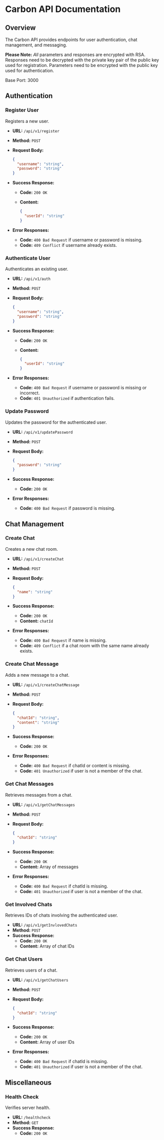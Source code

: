 # Carbon API Documentation

## Overview

The Carbon API provides endpoints for user authentication, chat management, and messaging.

**Please Note:** _All_ parameters and responses are encrypted with RSA. Responses need to be decrypted with the private key pair of the public key used for registration. Parameters need to be encrypted with the public key used for authentication.

Base Port: 3000

## Authentication

### Register User

Registers a new user.

- **URL:** `/api/v1/register`
- **Method:** `POST`
- **Request Body:**

  ```json
  {
    "username": "string",
    "password": "string"
  }
  ```

- **Success Response:**
  - **Code:** `200 OK`
  - **Content:**

    ```json
    {
      "userId": "string"
    }
    ```

- **Error Responses:**
  - **Code:** `400 Bad Request` if username or password is missing.
  - **Code:** `409 Conflict` if username already exists.

### Authenticate User

Authenticates an existing user.

- **URL:** `/api/v1/auth`
- **Method:** `POST`
- **Request Body:**

  ```json
  {
    "username": "string",
    "password": "string"
  }
  ```

- **Success Response:**
  - **Code:** `200 OK`
  - **Content:**

    ```json
    {
      "userId": "string"
    }
    ```

- **Error Responses:**
  - **Code:** `400 Bad Request` if username or password is missing or incorrect.
  - **Code:** `401 Unauthorized` if authentication fails.

### Update Password

Updates the password for the authenticated user.

- **URL:** `/api/v1/updatePassword`
- **Method:** `POST`
- **Request Body:**

  ```json
  {
    "password": "string"
  }
  ```

- **Success Response:**
  - **Code:** `200 OK`
- **Error Responses:**
  - **Code:** `400 Bad Request` if password is missing.

## Chat Management

### Create Chat

Creates a new chat room.

- **URL:** `/api/v1/createChat`
- **Method:** `POST`
- **Request Body:**

  ```json
  {
    "name": "string"
  }
  ```

- **Success Response:**
  - **Code:** `200 OK`
  - **Content:** `chatId`
- **Error Responses:**
  - **Code:** `400 Bad Request` if name is missing.
  - **Code:** `409 Conflict` if a chat room with the same name already exists.

### Create Chat Message

Adds a new message to a chat.

- **URL:** `/api/v1/createChatMessage`
- **Method:** `POST`
- **Request Body:**

  ```json
  {
    "chatId": "string",
    "content": "string"
  }
  ```

- **Success Response:**
  - **Code:** `200 OK`
- **Error Responses:**
  - **Code:** `400 Bad Request` if chatId or content is missing.
  - **Code:** `401 Unauthorized` if user is not a member of the chat.

### Get Chat Messages

Retrieves messages from a chat.

- **URL:** `/api/v1/getChatMessages`
- **Method:** `POST`
- **Request Body:**

  ```json
  {
    "chatId": "string"
  }
  ```

- **Success Response:**
  - **Code:** `200 OK`
  - **Content:** Array of messages
- **Error Responses:**
  - **Code:** `400 Bad Request` if chatId is missing.
  - **Code:** `401 Unauthorized` if user is not a member of the chat.

### Get Involved Chats

Retrieves IDs of chats involving the authenticated user.

- **URL:** `/api/v1/getInvlovedChats`
- **Method:** `POST`
- **Success Response:**
  - **Code:** `200 OK`
  - **Content:** Array of chat IDs

### Get Chat Users

Retrieves users of a chat.

- **URL:** `/api/v1/getChatUsers`
- **Method:** `POST`
- **Request Body:**

  ```json
  {
    "chatId": "string"
  }
  ```

- **Success Response:**
  - **Code:** `200 OK`
  - **Content:** Array of user IDs
- **Error Responses:**
  - **Code:** `400 Bad Request` if chatId is missing.
  - **Code:** `401 Unauthorized` if user is not a member of the chat.

## Miscellaneous

### Health Check

Verifies server health.

- **URL:** `/healthcheck`
- **Method:** `GET`
- **Success Response:**
  - **Code:** `200 OK`
